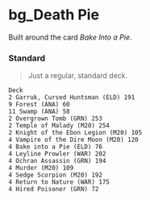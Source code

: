 # bg_Death Pie
Built around the card *Bake Into a Pie*.

### Standard
> Just a regular, standard deck.
```
Deck
2 Garruk, Cursed Huntsman (ELD) 191
9 Forest (ANA) 60
11 Swamp (ANA) 58
2 Overgrown Tomb (GRN) 253
2 Temple of Malady (M20) 254
2 Knight of the Ebon Legion (M20) 105
4 Vampire of the Dire Moon (M20) 120
4 Bake into a Pie (ELD) 76
4 Leyline Prowler (WAR) 202
4 Ochran Assassin (GRN) 194
4 Murder (M20) 109
4 Sedge Scorpion (M20) 192
4 Return to Nature (WAR) 175
4 Hired Poisoner (GRN) 72

```